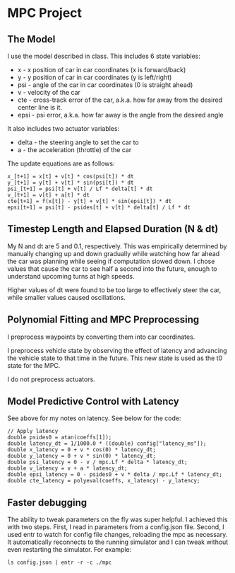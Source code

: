 # MPC Project
## The Model

I use the model described in class. This includes 6 state variables:
* x - x position of car in car coordinates (x is forward/back)
* y - y position of car in car coordinates (y is left/right)
* psi - angle of the car in car coordinates (0 is straight ahead)
* v - velocity of the car
* cte - cross-track error of the car, a.k.a. how far away from the desired center line is it.
* epsi - psi error, a.k.a. how far away is the angle from the desired angle

It also includes two actuator variables:
* delta - the steering angle to set the car to
* a - the acceleration (throttle) of the car

The update equations are as follows:

    x_[t+1] = x[t] + v[t] * cos(psi[t]) * dt
    y_[t+1] = y[t] + v[t] * sin(psi[t]) * dt
    psi_[t+1] = psi[t] + v[t] / Lf * delta[t] * dt
    v_[t+1] = v[t] + a[t] * dt
    cte[t+1] = f(x[t]) - y[t] + v[t] * sin(epsi[t]) * dt
    epsi[t+1] = psi[t] - psides[t] + v[t] * delta[t] / Lf * dt

## Timestep Length and Elapsed Duration (N & dt)

My N and dt are 5 and 0.1, respectively. This was empirically determined by manually changing up and down gradually while watching how far ahead the car was planning while seeing if computation slowed down. I chose values that cause the car to see half a second into the future, enough to understand upcoming turns at high speeds.

Higher values of dt were found to be too large to effectively steer the car, while smaller values caused oscillations.

## Polynomial Fitting and MPC Preprocessing

I preprocess waypoints by converting them into car coordinates.

I preprocess vehicle state by observing the effect of latency and advancing the vehicle state to that time in the future. This new state is used as the t0 state for the MPC.

I do not preprocess actuators.

## Model Predictive Control with Latency

See above for my notes on latency. See below for the code:

    // Apply latency
    double psides0 = atan(coeffs[1]);
    double latency_dt = 1/1000.0 * ((double) config["latency_ms"]);
    double x_latency = 0 + v * cos(0) * latency_dt;
    double y_latency = 0 + v * sin(0) * latency_dt;
    double psi_latency = 0 - v / mpc.Lf * delta * latency_dt;
    double v_latency = v + a * latency_dt;
    double epsi_latency = 0 - psides0 + v * delta / mpc.Lf * latency_dt;
    double cte_latency = polyeval(coeffs, x_latency) - y_latency;

## Faster debugging

The ability to tweak parameters on the fly was super helpful. I achieved this with two steps. First, I read in parameters from a config.json file. Second, I used entr to watch for config file changes, reloading the mpc as necessary. It automatically reconnects to the running simulator and I can tweak without even restarting the simulator. For example:

    ls config.json | entr -r -c ./mpc
